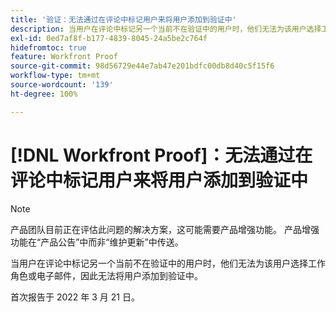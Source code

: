 ```yaml
---
title: '验证：无法通过在评论中标记用户来将用户添加到验证中'
description: 当用户在评论中标记另一个当前不在验证中的用户时，他们无法为该用户选择工作角色或电子邮件，因此无法将用户添加到验证中。
exl-id: 0ed7af8f-b177-4839-8045-24a5be2c764f
hidefromtoc: true
feature: Workfront Proof
source-git-commit: 98d56729e44e7ab47e201bdfc00db8d40c5f15f6
workflow-type: tm+mt
source-wordcount: '139'
ht-degree: 100%

---
```


# [!DNL Workfront Proof]：无法通过在评论中标记用户来将用户添加到验证中

<!--Converted to story-->

>[!NOTE]
>
>产品团队目前正在评估此问题的解决方案，这可能需要产品增强功能。 产品增强功能在“产品公告”中而非“维护更新”中传送。

当用户在评论中标记另一个当前不在验证中的用户时，他们无法为该用户选择工作角色或电子邮件，因此无法将用户添加到验证中。

首次报告于 2022 年 3 月 21 日。
